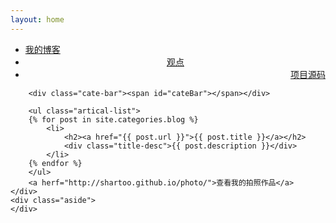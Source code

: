 ```yaml
---
layout: home
---
```


<div class="index-content blog">
    <div class="section">
        <ul class="artical-cate">
            <li class="on"><a href="/"><span>我的博客</span></a></li>
            <li style="text-align:center"><a href="/opinion"><span>观点</span></a></li>
            <li style="text-align:right"><a href="/project"><span>项目源码</span></a></li>
        </ul>

        <div class="cate-bar"><span id="cateBar"></span></div>

        <ul class="artical-list">
        {% for post in site.categories.blog %}
            <li>
                <h2><a href="{{ post.url }}">{{ post.title }}</a></h2>
                <div class="title-desc">{{ post.description }}</div>
            </li>
        {% endfor %}
        </ul>
        <a herf="http://shartoo.github.io/photo/">查看我的拍照作品</a>
    </div>
    <div class="aside">
    </div>
    
</div>
